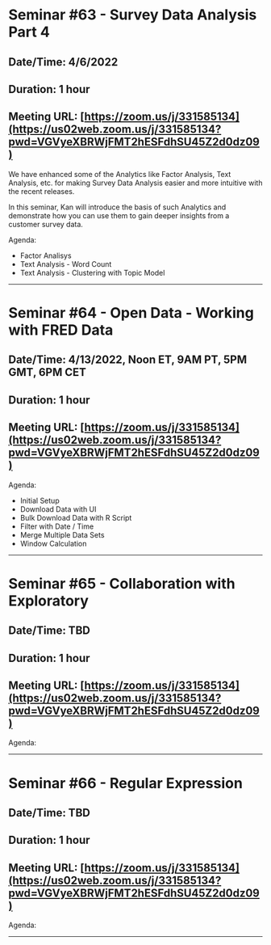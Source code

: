 # Seminar #63 - Survey Data Analysis Part 4
## Date/Time: 4/6/2022
## Duration: 1 hour
## Meeting URL: [https://zoom.us/j/331585134](https://us02web.zoom.us/j/331585134?pwd=VGVyeXBRWjFMT2hESFdhSU45Z2d0dz09)

We have enhanced some of the Analytics like Factor Analysis, Text Analysis, etc. for making Survey Data Analysis easier and more intuitive with the recent releases.

In this seminar, Kan will introduce the basis of such Analytics and demonstrate how you can use them to gain deeper insights from a customer survey data.

Agenda:

- Factor Analisys
- Text Analysis - Word Count
- Text Analysis - Clustering with Topic Model

----

# Seminar #64 - Open Data - Working with FRED Data
## Date/Time: 4/13/2022, Noon ET, 9AM PT, 5PM GMT, 6PM CET
## Duration: 1 hour
## Meeting URL: [https://zoom.us/j/331585134](https://us02web.zoom.us/j/331585134?pwd=VGVyeXBRWjFMT2hESFdhSU45Z2d0dz09)

Agenda:

- Initial Setup
- Download Data with UI
- Bulk Download Data with R Script
- Filter with Date / Time
- Merge Multiple Data Sets
- Window Calculation

----

# Seminar #65 - Collaboration with Exploratory
## Date/Time: TBD
## Duration: 1 hour
## Meeting URL: [https://zoom.us/j/331585134](https://us02web.zoom.us/j/331585134?pwd=VGVyeXBRWjFMT2hESFdhSU45Z2d0dz09)

Agenda:



----

# Seminar #66 - Regular Expression
## Date/Time: TBD
## Duration: 1 hour
## Meeting URL: [https://zoom.us/j/331585134](https://us02web.zoom.us/j/331585134?pwd=VGVyeXBRWjFMT2hESFdhSU45Z2d0dz09)

Agenda:



----
